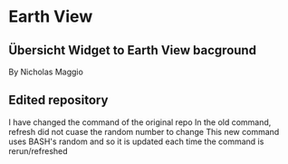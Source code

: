 # Earth View
## Übersicht Widget to Earth View bacground

By Nicholas Maggio

## Edited repository
I have changed the command of the original repo
In the old command, refresh did not cuase the random number to change
This new command uses BASH's random and so it is updated each time
the command is rerun/refreshed
